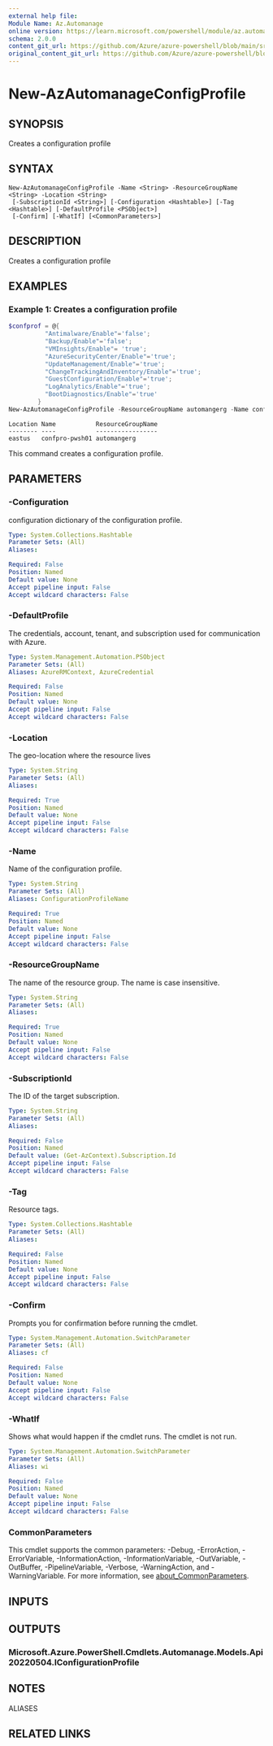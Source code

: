 ```yaml
---
external help file: 
Module Name: Az.Automanage
online version: https://learn.microsoft.com/powershell/module/az.automanage/new-azautomanageconfigprofile
schema: 2.0.0
content_git_url: https://github.com/Azure/azure-powershell/blob/main/src/Automanage/help/New-AzAutomanageConfigProfile.md
original_content_git_url: https://github.com/Azure/azure-powershell/blob/main/src/Automanage/help/New-AzAutomanageConfigProfile.md
---
```


# New-AzAutomanageConfigProfile

## SYNOPSIS
Creates a configuration profile

## SYNTAX

```
New-AzAutomanageConfigProfile -Name <String> -ResourceGroupName <String> -Location <String>
 [-SubscriptionId <String>] [-Configuration <Hashtable>] [-Tag <Hashtable>] [-DefaultProfile <PSObject>]
 [-Confirm] [-WhatIf] [<CommonParameters>]
```

## DESCRIPTION
Creates a configuration profile

## EXAMPLES

### Example 1: Creates a configuration profile
```powershell
$confprof = @{
          "Antimalware/Enable"='false';
          "Backup/Enable"='false';
          "VMInsights/Enable"= 'true';
          "AzureSecurityCenter/Enable"='true';
          "UpdateManagement/Enable"='true';
          "ChangeTrackingAndInventory/Enable"='true';
          "GuestConfiguration/Enable"='true';
          "LogAnalytics/Enable"='true';
          "BootDiagnostics/Enable"='true'
        }
New-AzAutomanageConfigProfile -ResourceGroupName automangerg -Name confpro-pwsh01 -Location eastus -Configuration $confprof
```

```output
Location Name           ResourceGroupName
-------- ----           -----------------
eastus   confpro-pwsh01 automangerg
```

This command creates a configuration profile.

## PARAMETERS

### -Configuration
configuration dictionary of the configuration profile.

```yaml
Type: System.Collections.Hashtable
Parameter Sets: (All)
Aliases:

Required: False
Position: Named
Default value: None
Accept pipeline input: False
Accept wildcard characters: False
```

### -DefaultProfile
The credentials, account, tenant, and subscription used for communication with Azure.

```yaml
Type: System.Management.Automation.PSObject
Parameter Sets: (All)
Aliases: AzureRMContext, AzureCredential

Required: False
Position: Named
Default value: None
Accept pipeline input: False
Accept wildcard characters: False
```

### -Location
The geo-location where the resource lives

```yaml
Type: System.String
Parameter Sets: (All)
Aliases:

Required: True
Position: Named
Default value: None
Accept pipeline input: False
Accept wildcard characters: False
```

### -Name
Name of the configuration profile.

```yaml
Type: System.String
Parameter Sets: (All)
Aliases: ConfigurationProfileName

Required: True
Position: Named
Default value: None
Accept pipeline input: False
Accept wildcard characters: False
```

### -ResourceGroupName
The name of the resource group.
The name is case insensitive.

```yaml
Type: System.String
Parameter Sets: (All)
Aliases:

Required: True
Position: Named
Default value: None
Accept pipeline input: False
Accept wildcard characters: False
```

### -SubscriptionId
The ID of the target subscription.

```yaml
Type: System.String
Parameter Sets: (All)
Aliases:

Required: False
Position: Named
Default value: (Get-AzContext).Subscription.Id
Accept pipeline input: False
Accept wildcard characters: False
```

### -Tag
Resource tags.

```yaml
Type: System.Collections.Hashtable
Parameter Sets: (All)
Aliases:

Required: False
Position: Named
Default value: None
Accept pipeline input: False
Accept wildcard characters: False
```

### -Confirm
Prompts you for confirmation before running the cmdlet.

```yaml
Type: System.Management.Automation.SwitchParameter
Parameter Sets: (All)
Aliases: cf

Required: False
Position: Named
Default value: None
Accept pipeline input: False
Accept wildcard characters: False
```

### -WhatIf
Shows what would happen if the cmdlet runs.
The cmdlet is not run.

```yaml
Type: System.Management.Automation.SwitchParameter
Parameter Sets: (All)
Aliases: wi

Required: False
Position: Named
Default value: None
Accept pipeline input: False
Accept wildcard characters: False
```

### CommonParameters
This cmdlet supports the common parameters: -Debug, -ErrorAction, -ErrorVariable, -InformationAction, -InformationVariable, -OutVariable, -OutBuffer, -PipelineVariable, -Verbose, -WarningAction, and -WarningVariable. For more information, see [about_CommonParameters](http://go.microsoft.com/fwlink/?LinkID=113216).

## INPUTS

## OUTPUTS

### Microsoft.Azure.PowerShell.Cmdlets.Automanage.Models.Api20220504.IConfigurationProfile

## NOTES

ALIASES

## RELATED LINKS

